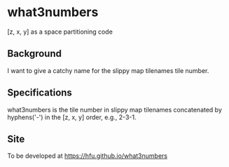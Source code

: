 # what3numbers
[z, x, y] as a space partitioning code

## Background
I want to give a catchy name for the slippy map tilenames tile number.

## Specifications
what3numbers is the tile number in slippy map tilenames concatenated by hyphens('-') in the [z, x, y] order, e.g., 2-3-1.

## Site
To be developed at https://hfu.github.io/what3numbers
